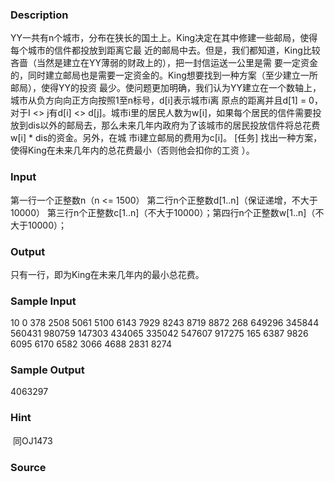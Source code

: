 
### Description
YY一共有n个城市，分布在狭长的国土上。King决定在其中修建一些邮局，使得每个城市的信件都投放到距离它最
近的邮局中去。但是，我们都知道，King比较吝啬（当然是建立在YY薄弱的财政上的），把一封信运送一公里是需
要一定资金的，同时建立邮局也是需要一定资金的。King想要找到一种方案（至少建立一所邮局），使得YY的投资
最少。使问题更加明确，我们认为YY建立在一个数轴上，城市从负方向向正方向按照1至n标号，d[i]表示城市i离
原点的距离并且d[1] = 0，对于I <> j有d[i] <> d[j]。城市i里的居民人数为w[i]，如果每个居民的信件需要投
放到dis以外的邮局去，那么未来几年内政府为了该城市的居民投放信件将总花费w[i] * dis的资金。另外，在城
市i建立邮局的费用为c[i]。 [任务] 找出一种方案，使得King在未来几年内的总花费最小（否则他会扣你的工资
）。
### Input
第一行一个正整数n（n <= 1500）
第二行n个正整数d[1..n]（保证递增，不大于10000）
第三行n个正整数c[1..n]（不大于10000）；第四行n个正整数w[1..n]（不大于10000）；
### Output
只有一行，即为King在未来几年内的最小总花费。
### Sample Input
10
0 378 2508 5061 5100 6143 7929 8243 8719 8872 
268 649296 345844 560431 980759 147303 434065 335042 547607 917275 
165 6387 9826 6095 6170 6582 3066 4688 2831 8274 
### Sample Output
4063297
### Hint
 同OJ1473
### Source
